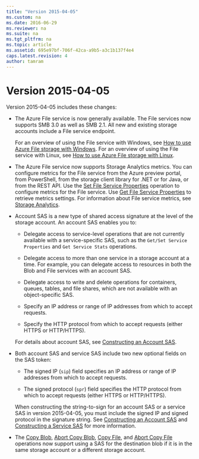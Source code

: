 ```yaml
---
title: "Version 2015-04-05"
ms.custom: na
ms.date: 2016-06-29
ms.reviewer: na
ms.suite: na
ms.tgt_pltfrm: na
ms.topic: article
ms.assetid: 695e97bf-706f-42ca-a9b5-a3c1b137f4e4
caps.latest.revision: 4
author: tamram
---
```

# Version 2015-04-05
Version 2015-04-05 includes these changes:  
  
-   The Azure File service is now generally available. The File services now supports SMB 3.0 as well as SMB 2.1. All new and existing storage accounts include a File service endpoint.  
  
     For an overview of using the File service with Windows, see [How to use Azure File storage with Windows](https://azure.microsoft.com/documentation/articles/storage-dotnet-how-to-use-files/). For an overview of using the File service with Linux, see [How to use Azure File storage with Linux](https://azure.microsoft.com/documentation/articles/storage-how-to-use-files-linux/).  
  
-   The Azure File service now supports Storage Analytics metrics. You can configure metrics for the File service from the Azure preview portal, from PowerShell, from the storage client library for .NET or for Java, or from the REST API. Use the [Set File Service Properties](../rest-conceptual/Set-File-Service-Properties.md) operation to configure metrics for the File service. Use [Get File Service Properties](../rest-conceptual/Get-File-Service-Properties.md) to retrieve metrics settings. For information about File service metrics, see [Storage Analytics](../rest-conceptual/Storage-Analytics.md).  
  
-   Account SAS is a new type of shared access signature at the level of the storage account. An account SAS enables you to:  
  
    -   Delegate access to service-level operations that are not currently available with a service-specific SAS, such as the `Get/Set Service Properties` and `Get Service Stats` operations.  
  
    -   Delegate access to more than one service in a storage account at a time. For example, you can delegate access to resources in both the Blob and File services with an account SAS.  
  
    -   Delegate access to write and delete operations for containers, queues, tables, and file shares, which are not available with an object-specific SAS.  
  
    -   Specify an IP address or range of IP addresses from which to accept requests.  
  
    -   Specify the HTTP protocol from which to accept requests (either HTTPS or HTTP/HTTPS).  
  
     For details about account SAS, see [Constructing an Account SAS](../rest-conceptual/Constructing-an-Account-SAS.md).  
  
-   Both account SAS and service SAS include two new optional fields on the SAS token:  
  
    -   The signed IP (`sip`) field specifies an IP address or range of IP addresses from which to accept requests.  
  
    -   The signed protocol (`spr`) field specifies the HTTP protocol from which to accept requests (either HTTPS or HTTP/HTTPS).  
  
     When constructing the string-to-sign for an account SAS or a service SAS in version 2015-04-05, you must include the signed IP and signed protocol in the signature string. See [Constructing an Account SAS](../rest-conceptual/Constructing-an-Account-SAS.md) and [Constructing a Service SAS](../rest-conceptual/Constructing-a-Service-SAS.md) for more information.  
  
-   The [Copy Blob](../rest-conceptual/Copy-Blob.md), [Abort Copy Blob](../rest-conceptual/Abort-Copy-Blob.md), [Copy File](../rest-conceptual/Copy-File.md), and [Abort Copy File](../rest-conceptual/Abort-Copy-File.md) operations now support using a SAS for the destination blob if it is in the same storage account or a different storage account.